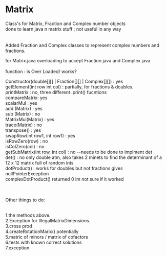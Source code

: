 # Matrix
Class's for Matrix, Fraction and Complex number objects</br>
done to learn java n matrix stuff ; not useful in any way</br>
</br>
</br>
Added Fraction and Complex classes to represent complex numbers and fractions.</br>



for Matrix.java overloading to accept Fraction.java and Complex.java
</br>
</br>
function    : is Over Loaded/ works?
</br>

Constructor(double[][] | Fraction[][] | Complex[][]) : yes</br>
getElement(int row int col) : partially, for fractions & doubles.</br>
printMatrix : no, three different .print() fucntions</br>
compareMatrix: yes</br>
scalarMul : yes</br>
add (Matrix) : yes</br>
sub (Matrix) : no</br>
MatrixMul(Matrix) : yes</br>
trace(Matrix) : no</br>
transpose() : yes</br>
swapRow(int row1, int row1) : yes</br>
isRowZero(row) : no</br>
isColZero(col) : no</br>
getSubMatrix(int row, int col) : no --needs to be done to implment det</br>
det()    : no only double atm, also takes 2 minets to find the determinant of a 12 x 12 matrix full of random ints</br>
dotProduct() : works for doubles but not fractions gives nullPointerException</br>
complexDotProduct() returned 0 im not sure if it worked</br>
</br>

</br>
Other things to do:</br>
</br>

1.the methods above.</br>
2.Exception for IllegalMatrixDimensions.</br>
3.cross prod</br>
4.createRotationMarix() potentially</br>
5.matric of minors / matrix of cofactors</br>
6.tests with known correct solutions</br>
7.exception</br>

